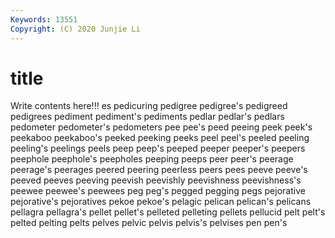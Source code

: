 ```yaml
---
Keywords: 13551
Copyright: (C) 2020 Junjie Li
---
```


# title

Write contents here!!!
es 
pedicuring 
pedigree 
pedigree's 
pedigreed 
pedigrees 
pediment 
pediment's
pediments 
pedlar 
pedlar's 
pedlars 
pedometer 
pedometer's 
pedometers 
pee 
pee's 
peed
peeing 
peek 
peek's 
peekaboo 
peekaboo's 
peeked 
peeking 
peeks 
peel 
peel's
peeled 
peeling 
peeling's 
peelings 
peels 
peep 
peep's 
peeped 
peeper 
peeper's
peepers 
peephole 
peephole's 
peepholes 
peeping 
peeps 
peer 
peer's 
peerage 
peerage's
peerages 
peered 
peering 
peerless 
peers 
pees 
peeve 
peeve's 
peeved 
peeves
peeving 
peevish 
peevishly 
peevishness 
peevishness's 
peewee 
peewee's 
peewees 
peg 
peg's
pegged 
pegging 
pegs 
pejorative 
pejorative's 
pejoratives 
pekoe 
pekoe's 
pelagic 
pelican
pelican's 
pelicans 
pellagra 
pellagra's 
pellet 
pellet's 
pelleted 
pelleting 
pellets 
pellucid
pelt 
pelt's 
pelted 
pelting 
pelts 
pelves 
pelvic 
pelvis 
pelvis's 
pelvises
pen 
pen's 
